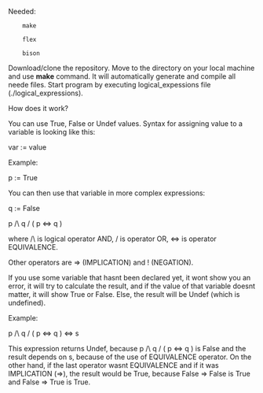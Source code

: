 Needed:
        
        make
        
        flex
        
        bison

Download/clone the repository. Move to the directory on your local machine and use **make** command. It will automatically generate and compile all neede files. Start program by executing logical_expessions file (./logical_expressions).

How does it work?

You can use True, False or Undef values. Syntax for assigning value to a variable is looking like this:

var := value

Example: 

p := True


You can then use that variable in more complex expressions:

q := False

p /\ q \/ ( p <=> q )

where /\ is logical operator AND, \/ is operator OR, <=> is operator EQUIVALENCE.

Other operators are => (IMPLICATION) and ! (NEGATION).

If you use some variable that hasnt been declared yet, it wont show you an error, it will try to calculate the result, and if the value of that variable doesnt matter, it will show True or False. Else, the result will be Undef (which is undefined).

Example:

p /\ q \/ ( p <=> q ) <=> s

This expression returns Undef, because p /\ q \/ ( p <=> q ) is False and the result depends on s, because of the use of EQUIVALENCE operator. On the other hand, if the last operator wasnt EQUIVALENCE and if it was IMPLICATION (=>), the result would be True, because False => False is True and False => True is True.
